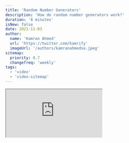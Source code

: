 ```yaml
---
title: 'Random Number Generators'
description: 'How do random number generators work?'
duration: '8 minutes'
isNew: false
date: 2021-11-03
author:
  name: 'Kamran Ahmed'
  url: 'https://twitter.com/kamrify'
  imageUrl: '/authors/kamranahmedse.jpeg'
sitemap:
  priority: 0.7
  changefreq: 'weekly'
tags:
  - 'video'
  - 'video-sitemap'
---
```


<iframe class="w-full aspect-video mb-5" src="https://www.youtube.com/embed/nDv3yXdD0rk" title="Random Number Generators"></iframe>
